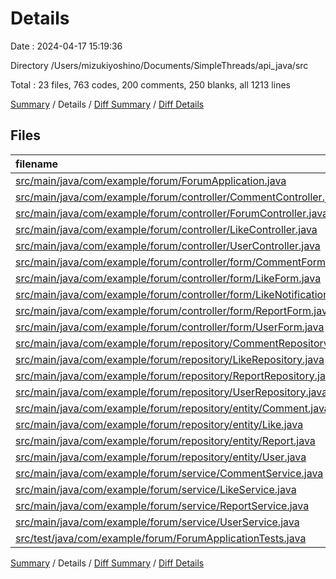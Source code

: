 # Details

Date : 2024-04-17 15:19:36

Directory /Users/mizukiyoshino/Documents/SimpleThreads/api_java/src

Total : 23 files,  763 codes, 200 comments, 250 blanks, all 1213 lines

[Summary](results.md) / Details / [Diff Summary](diff.md) / [Diff Details](diff-details.md)

## Files
| filename | language | code | comment | blank | total |
| :--- | :--- | ---: | ---: | ---: | ---: |
| [src/main/java/com/example/forum/ForumApplication.java](/src/main/java/com/example/forum/ForumApplication.java) | Java | 9 | 0 | 5 | 14 |
| [src/main/java/com/example/forum/controller/CommentController.java](/src/main/java/com/example/forum/controller/CommentController.java) | Java | 36 | 11 | 13 | 60 |
| [src/main/java/com/example/forum/controller/ForumController.java](/src/main/java/com/example/forum/controller/ForumController.java) | Java | 38 | 16 | 10 | 64 |
| [src/main/java/com/example/forum/controller/LikeController.java](/src/main/java/com/example/forum/controller/LikeController.java) | Java | 45 | 22 | 21 | 88 |
| [src/main/java/com/example/forum/controller/UserController.java](/src/main/java/com/example/forum/controller/UserController.java) | Java | 67 | 22 | 17 | 106 |
| [src/main/java/com/example/forum/controller/form/CommentForm.java](/src/main/java/com/example/forum/controller/form/CommentForm.java) | Java | 13 | 0 | 8 | 21 |
| [src/main/java/com/example/forum/controller/form/LikeForm.java](/src/main/java/com/example/forum/controller/form/LikeForm.java) | Java | 13 | 0 | 8 | 21 |
| [src/main/java/com/example/forum/controller/form/LikeNotificationForm.java](/src/main/java/com/example/forum/controller/form/LikeNotificationForm.java) | Java | 14 | 0 | 9 | 23 |
| [src/main/java/com/example/forum/controller/form/ReportForm.java](/src/main/java/com/example/forum/controller/form/ReportForm.java) | Java | 16 | 0 | 13 | 29 |
| [src/main/java/com/example/forum/controller/form/UserForm.java](/src/main/java/com/example/forum/controller/form/UserForm.java) | Java | 12 | 0 | 8 | 20 |
| [src/main/java/com/example/forum/repository/CommentRepository.java](/src/main/java/com/example/forum/repository/CommentRepository.java) | Java | 12 | 4 | 6 | 22 |
| [src/main/java/com/example/forum/repository/LikeRepository.java](/src/main/java/com/example/forum/repository/LikeRepository.java) | Java | 22 | 4 | 10 | 36 |
| [src/main/java/com/example/forum/repository/ReportRepository.java](/src/main/java/com/example/forum/repository/ReportRepository.java) | Java | 25 | 9 | 6 | 40 |
| [src/main/java/com/example/forum/repository/UserRepository.java](/src/main/java/com/example/forum/repository/UserRepository.java) | Java | 9 | 1 | 6 | 16 |
| [src/main/java/com/example/forum/repository/entity/Comment.java](/src/main/java/com/example/forum/repository/entity/Comment.java) | Java | 30 | 0 | 10 | 40 |
| [src/main/java/com/example/forum/repository/entity/Like.java](/src/main/java/com/example/forum/repository/entity/Like.java) | Java | 30 | 0 | 10 | 40 |
| [src/main/java/com/example/forum/repository/entity/Report.java](/src/main/java/com/example/forum/repository/entity/Report.java) | Java | 34 | 0 | 11 | 45 |
| [src/main/java/com/example/forum/repository/entity/User.java](/src/main/java/com/example/forum/repository/entity/User.java) | Java | 27 | 0 | 8 | 35 |
| [src/main/java/com/example/forum/service/CommentService.java](/src/main/java/com/example/forum/service/CommentService.java) | Java | 65 | 19 | 12 | 96 |
| [src/main/java/com/example/forum/service/LikeService.java](/src/main/java/com/example/forum/service/LikeService.java) | Java | 77 | 31 | 17 | 125 |
| [src/main/java/com/example/forum/service/ReportService.java](/src/main/java/com/example/forum/service/ReportService.java) | Java | 92 | 38 | 18 | 148 |
| [src/main/java/com/example/forum/service/UserService.java](/src/main/java/com/example/forum/service/UserService.java) | Java | 68 | 23 | 19 | 110 |
| [src/test/java/com/example/forum/ForumApplicationTests.java](/src/test/java/com/example/forum/ForumApplicationTests.java) | Java | 9 | 0 | 5 | 14 |

[Summary](results.md) / Details / [Diff Summary](diff.md) / [Diff Details](diff-details.md)